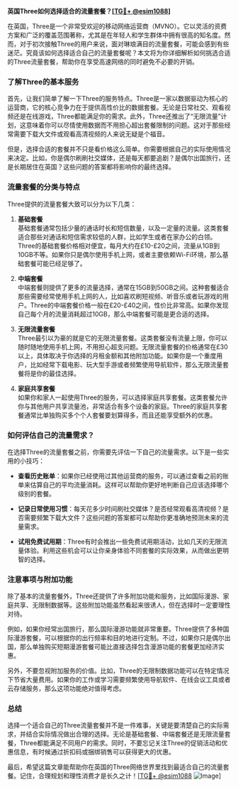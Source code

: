 **英国Three如何选择适合的流量套餐？[[TG💪+ @esim1088](https://t.me/s/esim1088)]**

在英国，Three是一个非常受欢迎的移动网络运营商（MVNO）。它以灵活的资费方案和广泛的覆盖范围著称，尤其是在年轻人和学生群体中拥有很高的知名度。然而，对于初次接触Three的用户来说，面对琳琅满目的流量套餐，可能会感到有些迷茫。究竟该如何选择适合自己的流量套餐呢？本文将为你详细解析如何挑选合适的Three流量套餐，帮助你在享受高速网络的同时避免不必要的开销。

### 了解Three的基本服务

首先，让我们简单了解一下Three的服务特点。Three是一家以数据驱动为核心的运营商，它的核心竞争力在于提供高性价比的数据套餐。无论是日常社交、观看视频还是在线游戏，Three都能满足你的需求。此外，Three还推出了“无限流量”计划，这意味着你可以尽情使用数据而不用担心超出套餐限制的问题。这对于那些经常需要下载大文件或观看高清视频的人来说无疑是个福音。

但是，选择合适的套餐并不只是看价格这么简单。你需要根据自己的实际使用情况来决定。比如，你是偶尔刷刷社交媒体，还是每天都要追剧？是偶尔出国旅行，还是长期居住在英国？这些问题的答案都将影响你的最终选择。

### 流量套餐的分类与特点

Three提供的流量套餐大致可以分为以下几类：

1. **基础套餐**  
   基础套餐通常包括少量的通话时长和短信数量，以及一定量的流量。这类套餐适合那些对通话和短信需求较低的人群，比如学生或者在家办公的白领。Three的基础套餐价格相对便宜，每月大约在£10-£20之间，流量从1GB到10GB不等。如果你只是偶尔使用手机上网，或者主要依赖Wi-Fi环境，那么基础套餐可能已经足够了。

2. **中端套餐**  
   中端套餐则提供了更多的流量选择，通常在15GB到50GB之间。这种套餐适合那些需要经常使用手机上网的人，比如喜欢刷短视频、听音乐或者玩游戏的用户。Three的中端套餐价格一般在£20-£40之间，性价比非常高。如果你发现自己每个月的流量消耗超过10GB，那么中端套餐可能是更合适的选择。

3. **无限流量套餐**  
   Three最引以为豪的就是它的无限流量套餐。这类套餐没有流量上限，你可以随时随地使用手机上网，不用担心超支问题。无限流量套餐的价格通常在£30以上，具体取决于你选择的月租金额和其他附加功能。如果你是一个重度用户，比如经常下载电影、玩大型手游或者频繁使用导航软件，那么无限流量套餐将是你的最佳选择。

4. **家庭共享套餐**  
   如果你和家人一起使用Three的服务，可以选择家庭共享套餐。这类套餐允许你与其他用户共享流量池，非常适合有多个设备的家庭。Three的家庭共享套餐通常比单独购买多个个人套餐要划算得多，而且还能享受额外的优惠。

### 如何评估自己的流量需求？

在选择Three的流量套餐之前，你需要先评估一下自己的流量需求。以下是一些实用的小技巧：

- **查看历史账单**：如果你已经使用过其他运营商的服务，可以通过查看之前的账单来估算自己的平均流量消耗。这样可以帮助你更好地判断自己应该选择哪个级别的套餐。
  
- **记录日常使用习惯**：每天花多少时间刷社交媒体？是否经常观看高清视频？是否需要频繁下载大文件？这些问题的答案都可以帮助你更准确地预测未来的流量需求。

- **试用免费试用期**：Three有时会推出一些免费试用期活动，比如几天的无限流量体验。利用这些机会可以让你亲身体验不同套餐的实际效果，从而做出更明智的选择。

### 注意事项与附加功能

除了基本的流量套餐外，Three还提供了许多附加功能和服务，比如国际漫游、家庭共享、无限制数据等。这些附加功能虽然看起来很诱人，但在选择时一定要理性对待。

例如，如果你经常出国旅行，那么国际漫游功能就非常重要。Three提供了多种国际漫游套餐，可以根据你的出行频率和目的地进行定制。不过，如果你只是偶尔出国，那么单独购买短期漫游套餐可能比直接选择包含漫游功能的套餐更加经济实惠。

另外，不要忽视附加服务的价值。比如，Three的无限制数据功能可以在特定情况下节省大量费用。如果你的工作或学习需要频繁使用导航软件、在线会议工具或者云存储服务，那么这项功能绝对值得考虑。

### 总结

选择一个适合自己的Three流量套餐并不是一件难事，关键是要清楚自己的实际需求，并结合实际情况做出合理的选择。无论是基础套餐、中端套餐还是无限流量套餐，Three都能满足不同用户的需求。同时，不要忘记关注Three的促销活动和优惠信息，有时候通过折扣码或捆绑销售可以获得更大的优惠。

最后，希望这篇文章能帮助你在英国的Three网络世界里找到最适合自己的流量套餐。记住，合理规划和理性消费才是长久之计！[[TG💪+ @esim1088](https://t.me/s/esim1088) ![Image](https://i.postimg.cc/4NQfJmqS/Snipaste-2025-05-13-00-14-12.png)]